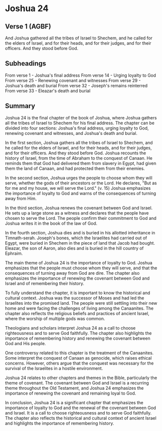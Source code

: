 # Joshua 24

## Verse 1 (AGBF)

And Joshua gathered all the tribes of Israel to Shechem, and he called for the elders of Israel, and for their heads, and for their judges, and for their officers. And they stood before God.

## Subheadings

From verse 1 - Joshua's final address
From verse 14 - Urging loyalty to God
From verse 25 - Renewing covenant and witnesses
From verse 29 - Joshua's death and burial
From verse 32 - Joseph's remains reinterred
From verse 33 - Eleazar's death and burial

## Summary

Joshua 24 is the final chapter of the book of Joshua, where Joshua gathers all the tribes of Israel to Shechem for his final address. The chapter can be divided into four sections: Joshua's final address, urging loyalty to God, renewing covenant and witnesses, and Joshua's death and burial.

In the first section, Joshua gathers all the tribes of Israel to Shechem, and he called for the elders of Israel, and for their heads, and for their judges, and for their officers. And they stood before God. Joshua recounts the history of Israel, from the time of Abraham to the conquest of Canaan. He reminds them that God had delivered them from slavery in Egypt, had given them the land of Canaan, and had protected them from their enemies.

In the second section, Joshua urges the people to choose whom they will serve, whether the gods of their ancestors or the Lord. He declares, "But as for me and my house, we will serve the Lord." (v. 15) Joshua emphasizes the importance of loyalty to God and warns of the consequences of turning away from Him.

In the third section, Joshua renews the covenant between God and Israel. He sets up a large stone as a witness and declares that the people have chosen to serve the Lord. The people confirm their commitment to God and Joshua writes it in the book of the law of God.

In the fourth section, Joshua dies and is buried in his allotted inheritance in Timnath-serah. Joseph's bones, which the Israelites had carried out of Egypt, were buried in Shechem in the piece of land that Jacob had bought. Eleazar, the son of Aaron, also dies and is buried in the hill country of Ephraim.

The main theme of Joshua 24 is the importance of loyalty to God. Joshua emphasizes that the people must choose whom they will serve, and that the consequences of turning away from God are dire. The chapter also emphasizes the importance of renewing the covenant between God and Israel and of remembering their history.

To fully understand the chapter, it is important to know the historical and cultural context. Joshua was the successor of Moses and had led the Israelites into the promised land. The people were still settling into their new home and were facing the challenges of living among the Canaanites. The chapter also reflects the religious beliefs and practices of ancient Israel, where the worship of multiple gods was common.

Theologians and scholars interpret Joshua 24 as a call to choose righteousness and to serve God faithfully. The chapter also highlights the importance of remembering history and renewing the covenant between God and His people.

One controversy related to this chapter is the treatment of the Canaanites. Some interpret the conquest of Canaan as genocide, which raises ethical concerns. However, others argue that the conquest was necessary for the survival of the Israelites in a hostile environment.

Joshua 24 relates to other chapters and themes in the Bible, particularly the theme of covenant. The covenant between God and Israel is a recurring theme throughout the Old Testament, and Joshua 24 emphasizes the importance of renewing the covenant and remaining loyal to God.

In conclusion, Joshua 24 is a significant chapter that emphasizes the importance of loyalty to God and the renewal of the covenant between God and Israel. It is a call to choose righteousness and to serve God faithfully. The chapter also reflects the historical and cultural context of ancient Israel and highlights the importance of remembering history.